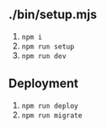 ## ./bin/setup.mjs

1. `npm i`
2. `npm run setup`
3. `npm run dev`

## Deployment

1. `npm run deploy`
2. `npm run migrate`
